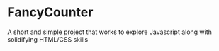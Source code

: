 # FancyCounter
A short and simple project that works to explore Javascript along with solidifying HTML/CSS skills
